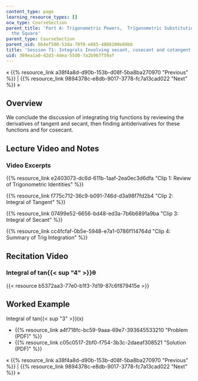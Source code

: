 ```yaml
---
content_type: page
learning_resource_types: []
ocw_type: CourseSection
parent_title: 'Part A: Trigonometric Powers,  Trigonometric Substitution and Completing
  the Square'
parent_type: CourseSection
parent_uid: 6b4ef500-53da-70f0-e865-4886100e09bb
title: 'Session 71: Integrals Involving secant, cosecant and cotangent'
uid: 369ea1a0-42d3-4dea-55d0-7a2b967f59af
---
```


« {{% resource_link a38f4a8d-d90b-153b-d08f-5ba8ba270970 "Previous" %}} | {{% resource_link 9894378c-e8db-9017-3778-fc7a13cad022 "Next" %}} »

Overview
--------

We conclude the discussion of integrating trig functions by reviewing the derivatives of tangent and secant, then finding antiderivatives for these functions and for cosecant.

Lecture Video and Notes
-----------------------

### Video Excerpts

{{% resource_link e2403073-dc6d-611b-1aaf-2ea0ec3d6dfa "Clip 1: Review of Trigonometric Identities" %}}

{{% resource_link f775c712-36c9-b091-746d-d3a98f7fd2b4 "Clip 2: Integral of Tangent" %}}

{{% resource_link 07499e52-6656-bd48-ed3a-7b6b6891a9ba "Clip 3: Integral of Secant" %}}

{{% resource_link cc4fcfaf-0b5e-5948-e7a1-0786f114764d "Clip 4: Summary of Trig Integration" %}}

Recitation Video
----------------

### Integral of tan{{< sup "4" >}}θ

{{< resource b5372aa3-77e0-b1f3-7d19-87c6f879415e >}}

Worked Example
--------------

Integral of tan{{< sup "3" >}}(x)

*   {{% resource_link a4f718fc-bc59-9aaa-69e7-393645533210 "Problem (PDF)" %}}
*   {{% resource_link c05c0517-2bf0-f754-3b3c-2daeaf308521 "Solution (PDF)" %}}

« {{% resource_link a38f4a8d-d90b-153b-d08f-5ba8ba270970 "Previous" %}} | {{% resource_link 9894378c-e8db-9017-3778-fc7a13cad022 "Next" %}} »